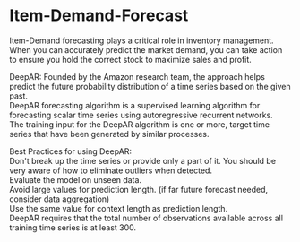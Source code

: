 # Item-Demand-Forecast

Item-Demand forecasting plays a critical role in inventory management. When you can accurately predict the market demand, you can take action to ensure you hold the correct stock to maximize sales and profit.<br> 

DeepAR: 
Founded by the Amazon research team, the approach helps predict the future probability distribution of a time series based on the given past. <br>
DeepAR forecasting algorithm is a supervised learning algorithm for forecasting scalar time series using autoregressive recurrent networks. <br>
The training input for the DeepAR algorithm is one or more, target time series that have been generated by similar processes. <br>

Best Practices for using DeepAR:<br>
Don't break up the time series or provide only a part of it. You should be very aware of how to eliminate outliers when detected.<br>
Evaluate the model on unseen data.<br> 
Avoid large values for prediction length. (if far future forecast needed, consider data aggregation) <br>
Use the same value for context length as prediction length. <br>
DeepAR requires that the total number of observations available across all training time series is at least 300. 
